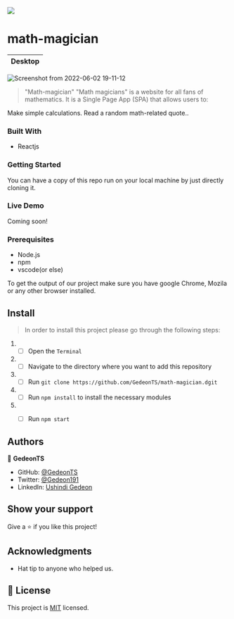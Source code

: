 ![](https://img.shields.io/badge/Microverse-blueviolet)
# math-magician

| Desktop  | 
| ----------- |
![Screenshot from 2022-06-02 19-11-12](https://user-images.githubusercontent.com/97834160/171687932-6075d250-be7d-4dd9-bfad-7e99b78c2faa.png)


> "Math-magician" "Math magicians" is a website for all fans of mathematics. It is a Single Page App (SPA) that allows users to:

Make simple calculations.
Read a random math-related quote..

### Built With

- Reactjs


### Getting Started

You can have a copy of this repo run on your local machine by just directly cloning it.

### Live Demo

<!-- Click [here](https://gedeonts.github.io/math-magician/)! -->
Coming soon!

### Prerequisites

- Node.js
- npm
- vscode(or else)

To get the output of our project make sure you have google Chrome, Mozila or any other browser installed.

## Install 

> In order to install this project please go through the following steps:

1. - [ ] Open the `Terminal`
2. - [ ] Navigate to the directory where you want to add this repository
3. - [ ] Run `git clone https://github.com/GedeonTS/math-magician.dgit`
4. - [ ] Run `npm install` to install the necessary modules
5. - [ ] Run `npm start`


## Authors

👤 **GedeonTS**

- GitHub: [@GedeonTS](https://github.com/GedeonTS)
- Twitter: [@Gedeon191](https://twitter.com/Gedeon191)
- LinkedIn: [Ushindi Gedeon](https://linkedin.com/in/ushindi-gedeon-73032a228)



## Show your support

Give a ⭐️ if you like this project!

## Acknowledgments

- Hat tip to anyone who helped us.

## 📝 License

This project is [MIT](./MIT.md) licensed.
